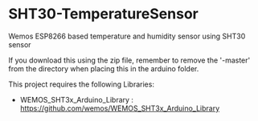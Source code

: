 # SHT30-TemperatureSensor
Wemos ESP8266 based temperature and humidity sensor using SHT30 sensor

If you download this using the zip file, remember to remove the '-master' from the directory when placing this in the arduino folder.

This project requires the following Libraries:
- WEMOS_SHT3x_Arduino_Library : https://github.com/wemos/WEMOS_SHT3x_Arduino_Library

